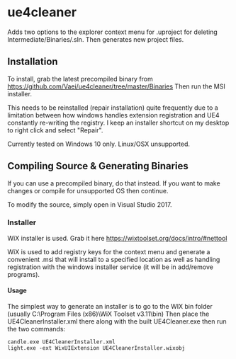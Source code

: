 # ue4cleaner
Adds two options to the explorer context menu for .uproject for deleting Intermediate/Binaries/.sln. Then generates new project files.

## Installation
To install, grab the latest precompiled binary from https://github.com/Vaei/ue4cleaner/tree/master/Binaries
Then run the MSI installer.

This needs to be reinstalled (repair installation) quite frequently due to a limitation between how windows handles extension registration and UE4 constantly re-writing the registry. I keep an installer shortcut on my desktop to right click and select "Repair".

Currently tested on Windows 10 only. Linux/OSX unsupported.

## Compiling Source & Generating Binaries
If you can use a precompiled binary, do that instead. If you want to make changes or compile for unsupported OS then continue.

To modify the source, simply open in Visual Studio 2017.

### Installer
WiX installer is used. Grab it here https://wixtoolset.org/docs/intro/#nettool

WiX is used to add registry keys for the context menu and generate a convenient .msi that will install to a specified location as well as handling registration with the windows installer service (it will be in add/remove programs).

#### Usage
The simplest way to generate an installer is to go to the WIX bin folder (usually C:\Program Files (x86)\WiX Toolset v3.11\bin)
Then place the UE4CleanerInstaller.xml there along with the built UE4Cleaner.exe then run the two commands:

```
candle.exe UE4CleanerInstaller.xml
light.exe -ext WixUIExtension UE4CleanerInstaller.wixobj
```
